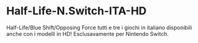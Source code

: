 # Half-Life-N.Switch-ITA-HD
Half-Life/Blue Shift/Opposing Force tutti e tre i giochi in italiano disponibili anche con i modelli in HD! Esclusavamente per Nintendo Switch.
